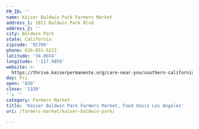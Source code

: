 ```yaml
---
FM_ID: ''
name: Kaiser Baldwin Park Farmers Market
address_1: 1011 Baldwin Park Blvd
address_2: ''
city: Baldwin Park
state: California
zipcode: '91706'
phone: 626-851-5223
latitude: '34.0654'
longitude: '-117.9859'
website: >-
  https://thrive.kaiserpermanente.org/care-near-you/southern-california/baldwin-park/shc_calendar_event/farmers-market-6/
day: Fri
open: '830'
close: '1330'
'': ''
category: Farmers Market
title: 'Kaiser Baldwin Park Farmers Market, Food Oasis Los Angeles'
uri: /farmers-market/kaiser-baldwin-park/

---
```

